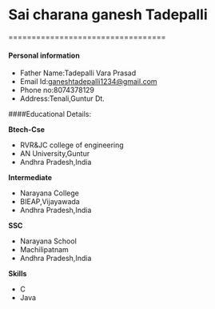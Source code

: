 # Sai charana ganesh Tadepalli
==================================
#### Personal information
- Father Name:Tadepalli Vara Prasad
- Email Id:ganeshtadepalli1234@gmail.com
- Phone no:8074378129
- Address:Tenali,Guntur Dt.

####Educational Details:

**Btech-Cse**
- RVR&JC college of engineering
- AN University,Guntur
- Andhra Pradesh,India

**Intermediate**
- Narayana College
- BIEAP,Vijayawada
- Andhra Pradesh,India

**SSC**
- Narayana School
- Machilipatnam
- Andhra Pradesh,India

**Skills**
- C
- Java

